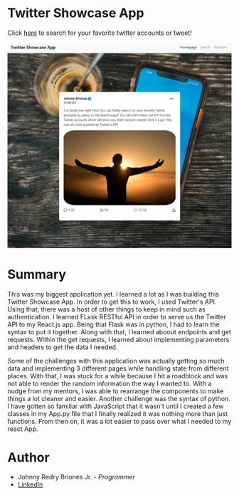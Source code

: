 # Twitter Showcase App

Click [here](https://johnnys-starwars-api.herokuapp.com/) to search for your favorite twitter accounts or tweet!

![Twitter Showcase App](./src/Images/TwitterHomePage.png)

# Summary

This was my biggest application yet. I learned a lot as I was building this Twitter Showcase App. In order to get this to work, I used Twitter's API. Using that, there was a host of other things to keep in mind such as authentication. I learned FLask RESTful API in order to serve us the Twitter API to my React.js app. Being that Flask was in python, I had to learn the syntax to put it together. Along with that, I learned aboout endpoints and get requests. Within the get requests, I learned about implementing parameters and headers to get the data I needed.

Some of the challenges with this application was actually getting so much data and implementing 3 different pages while handling state from different places. With that, I was stuck for a while because I hit a roadblock and was not able to render the random information the way I wanted to. With a nudge from my mentors, I was able to rearrange the components to make things a lot cleaner and easier. Another challenge was the syntax of python. I have gotten so familiar with JavaScript that it wasn't until I created a few classes in my App.py file that I finally realized it was nothing more than just functions. From then on, it was a lot easier to pass over what I needed to my react App.

# Author
* Johnny Redry Briones Jr. - *Programmer*
* [LinkedIn](https://www.linkedin.com/in/johnny-briones-b6068383/)